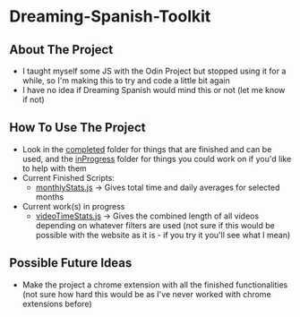 # Dreaming-Spanish-Toolkit

## About The Project
* I taught myself some JS with the Odin Project but stopped using it for a while, so I'm making this to try and code a little bit again
* I have no idea if Dreaming Spanish would mind this or not (let me know if not)

## How To Use The Project
* Look in the [completed](https://github.com/spruce04/Dreaming-Spanish-Toolkit/tree/main/completed) folder for things that are finished and can be used, and the [inProgress](https://github.com/spruce04/Dreaming-Spanish-Toolkit/tree/main/inProgress) folder for things you could work on if you'd like to help with them
* Current Finished Scripts: 
    * [monthlyStats.js](https://github.com/spruce04/Dreaming-Spanish-Toolkit/tree/main/completed/monthlyStats.js) &rarr; Gives     total time and daily averages for selected months
* Current work(s) in progress
    * [videoTimeStats.js](https://github.com/spruce04/Dreaming-Spanish-Toolkit/tree/main/inProgress/videoTimeStats.js) &rarr; Gives the combined length of all videos depending on whatever filters are used (not sure if this would be possible with the website as it is - if you try it you'll see what I mean)
    
## Possible Future Ideas
* Make the project a chrome extension with all the finished functionalities (not sure how hard this would be as I've never worked with chrome extensions before)